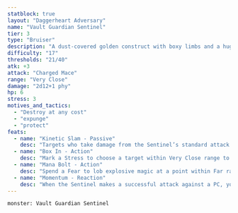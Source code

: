 ```yaml
---
statblock: true
layout: "Daggerheart Adversary"
name: "Vault Guardian Sentinel"
tier: 3
type: "Bruiser"
description: "A dust-covered golden construct with boxy limbs and a huge mace for a hand."
difficulty: "17"
thresholds: "21/40"
atk: +3
attack: "Charged Mace"
range: "Very Close"
damage: "2d12+1 phy"
hp: 6
stress: 3
motives_and_tactics:
  - "Destroy at any cost"
  - "expunge"
  - "protect"
feats:
  - name: "Kinetic Slam - Passive"
    desc: "Targets who take damage from the Sentinel’s standard attack are knocked back to Very Close range."
  - name: "Box In - Action"
    desc: "Mark a Stress to choose a target within Very Close range to focus on. That target has disadvantage on attack rolls when they’re within Very Close range of the Sentinel. The Sentinel can only focus on one target at a time."
  - name: "Mana Bolt - Action"
    desc: "Spend a Fear to lob explosive magic at a point within Far range. All targets within Very Close range of that point must make an Agility Reaction Roll. Targets who fail take 8d20 magic damage and are knocked back to Close range. Targets who succeed take half damage and aren’t knocked back."
  - name: "Momentum - Reaction"
    desc: "When the Sentinel makes a successful attack against a PC, you gain a Fear."
---
```


```statblock
monster: Vault Guardian Sentinel
```